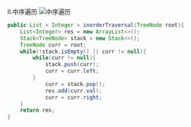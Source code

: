 Ⅱ.中序遍历
![中序遍历](https://pic.leetcode-cn.com/e2b24c9eb433f8ba14c44891e11371dcb9bd8ee9f89d958802cfb502da7a94c2-image.png)
```java
public List < Integer > inorderTraversal(TreeNode root){
	List<Integer> res = new ArrayList<>();
    Stack<TreeNode> stack = new Stack<>();
    TreeNode curr = root;
    while(!stack.isEmpty() || curr != null){
        while(curr != null){
            stack.push(curr);
            curr = curr.left;
        }
        	curr = stack.pop();
        	res.add(curr.val);
        	curr = curr.right;
    }
    return res;
}
```

